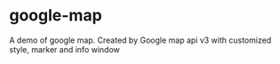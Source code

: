 # google-map
A demo of google map. Created by Google map api v3 with customized style, marker and info window

